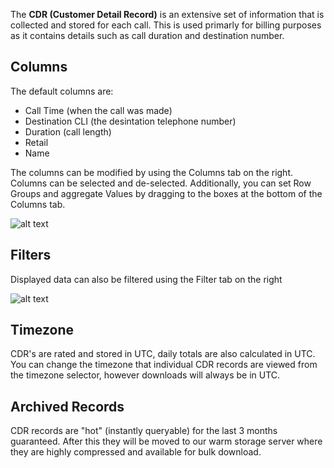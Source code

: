 The **CDR (Customer Detail Record)** is an extensive set of information that is collected and stored for each call. This is used primarly for billing purposes as it contains details such as call duration and destination number. 

## Columns
The default columns are:
+ Call Time (when the call was made)
+ Destination CLI (the desintation telephone number)
+ Duration (call length)
+ Retail 
+ Name

The columns can be modified by using the Columns tab on the right. Columns can be selected and de-selected. Additionally, you can set Row Groups and aggregate Values by dragging to the boxes at the bottom of the Columns tab.  

![alt text][cdr-c]

## Filters
Displayed data can also be filtered using the Filter tab on the right

![alt text][cdr-f]
	
## Timezone
CDR's are rated and stored in UTC, daily totals are also calculated in UTC. You can change the timezone that individual CDR records are viewed from the timezone selector, however downloads will always be in UTC.

## Archived Records
CDR records are "hot" (instantly queryable) for the last 3 months guaranteed. After this they will be moved to our warm storage server where they are highly compressed and available for bulk download.



[cdr-c]: https://github.com/digipigeon/connexcs-user-docs/blob/master/docs/customer/img/cdr-c.png "CDR Columns"
[cdr-f]: https://github.com/digipigeon/connexcs-user-docs/blob/master/docs/customer/img/cdr-f.png "CDR Filters"
